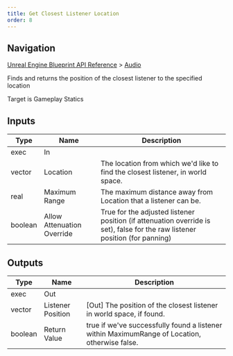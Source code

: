```yaml
---
title: Get Closest Listener Location
order: 8
---
```

## Navigation

[Unreal Engine Blueprint API Reference](https://dev.epicgames.com/documentation/en-us/unreal-engine/BlueprintAPI) > [Audio](https://dev.epicgames.com/documentation/en-us/unreal-engine/BlueprintAPI/Audio)

Finds and returns the position of the closest listener to the specified location

Target is Gameplay Statics

## Inputs

| Type | Name | Description |
| --- | --- | --- |
| exec | In |  |
| vector | Location | The location from which we'd like to find the closest listener, in world space. |
| real | Maximum Range | The maximum distance away from Location that a listener can be. |
| boolean | Allow Attenuation Override | True for the adjusted listener position (if attenuation override is set), false for the raw listener position (for panning) |

## Outputs

| Type | Name | Description |
| --- | --- | --- |
| exec | Out |  |
| vector | Listener Position | \[Out\] The position of the closest listener in world space, if found. |
| boolean | Return Value | true if we've successfully found a listener within MaximumRange of Location, otherwise false. |
